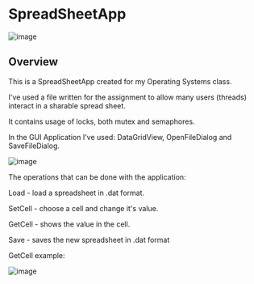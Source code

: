 # SpreadSheetApp

![image](https://user-images.githubusercontent.com/62620992/125846294-65d21674-bb9e-4968-a76b-4ca5088e2a25.png)

## Overview

This is a SpreadSheetApp created for my Operating Systems class.

I've used a file written for the assignment to allow many users (threads) interact in a sharable spread sheet.

It contains usage of locks, both mutex and semaphores.

In the GUI Application I've used: DataGridView, OpenFileDialog and SaveFileDialog.

![image](https://user-images.githubusercontent.com/62620992/125846333-692b0469-6bbb-4b4a-80f9-54218e0f5020.png)

The operations that can be done with the application: 

Load - load a spreadsheet in .dat format.

SetCell - choose a cell and change it's value.

GetCell - shows the value in the cell.

Save - saves the new spreadsheet in .dat format

GetCell example:

![image](https://user-images.githubusercontent.com/62620992/125846358-2de32914-7abb-4596-9ea8-053ffbcb4c02.png)
